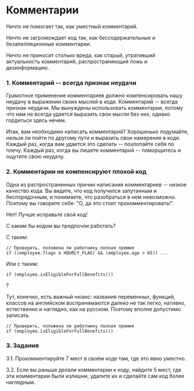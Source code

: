 # Комментарии

Ничто не помогает так, как уместный комментарий.

Ничто не загромождает код так, как бессодержательные и безапелляционные комментарии.

Ничто не приносит столько вреда, как старый, утративший актуальность комментарий, распространяющий ложь и дезинформацию.

### 1. Комментарий -- всегда признак неудачи

Грамотное применение комментариев должно компенсировать нашу неудачу в выражении своих мыслей в коде. Комментарий -- всегда признак неудачи. Мы вынуждены использовать комментарии, потому что нам не всегда удается выразить свои мысли без них, однако гордиться здесь нечем.

Итак, вам необходимо написать комментарий? Хорошенько подумайте, нельзя ли пойти по другому пути и выразить свои намерения в коде. Каждый раз, когда вам удается это сделать -- похлопайте себя по плечу. Каждый раз, когда вы пишете комментарий -- поморщитесь и ощутите свою неудачу.

### 2. Комментарии не компенсируют плохой код

Одна из распространенных причин написания комментариев -- низкое качество кода. Вы видите, что код получился запутанным и беспорядочным, и понимаете, что разобраться в нем невозможно. Поэтому вы говорите себе: "О, да это стоит прокомментировать!".

Нет! Лучше исправьте свой код!

С каким бы кодом вы предпочли работать?

С таким:

```
// Проверить, положена ли работнику полная премия 
if ((employee.flags & HOURLY_FLAG) && (employee.age > 65)) ...
```

Или с таким:

```
if (employee.isEligibleForFullBenefits())
```

?

Тут, конечно, есть важный нюанс: названия переменных, функций, классов на английском воспринимаются далеко не так легко, нативно, естественно и наглядно, как на русском. Поэтому вполне допустимо записать

```
// Проверить, положена ли работнику полная премия 
if (employee.isEligibleForFullBenefits())
```

### 3. Задания

3.1. Прокомментируйте 7 мест в своём коде там, где это явно уместно.

3.2. Если вы раньше делали комментарии к коду, найдите 5 мест, где эти комментарии были излишни, удалите их и сделайте сам код более наглядным.
